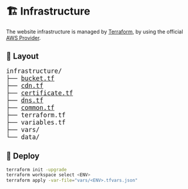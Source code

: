 # 🏗 Infrastructure

The website infrastructure is managed by [Terraform](https://github.com/hashicorp/terraform), by using the official [AWS Provider](https://github.com/hashicorp/terraform-provider-aws).

## 📁 Layout

<big>
<pre>
infrastructure/
├── <a href="./bucket.tf">bucket.tf</a>
├── <a href="./cdn.tf">cdn.tf</a>
├── <a href="./certificate.tf">certificate.tf</a>
├── <a href="./dns.tf">dns.tf</a>
├── <a href="./common.tf">common.tf</a>
├── terraform.tf
├── variables.tf
├── vars/
└── data/
</pre>
</big>

## 🚀 Deploy

```sh
terraform init -upgrade
terraform workspace select <ENV>
terraform apply -var-file="vars/<ENV>.tfvars.json"
```
